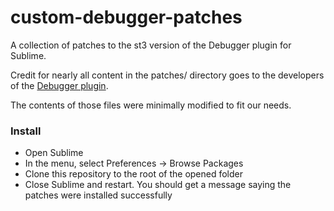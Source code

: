 # custom-debugger-patches
A collection of patches to the st3 version of the Debugger plugin for Sublime.

Credit for nearly all content in the patches/ directory goes to the developers of the [Debugger plugin](https://github.com/daveleroy/sublime_debugger).

The contents of those files were minimally modified to fit our needs.

### Install

- Open Sublime
- In the menu, select Preferences -> Browse Packages
- Clone this repository to the root of the opened folder
- Close Sublime and restart. You should get a message saying the patches were installed successfully
